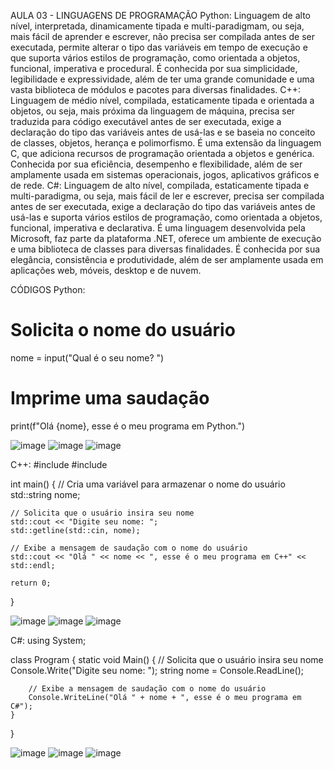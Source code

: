 AULA 03 - LINGUAGENS DE PROGRAMAÇÃO
Python: Linguagem de alto nível, interpretada, dinamicamente tipada e multi-paradigmam, ou seja, mais fácil de aprender e escrever, não precisa ser compilada antes de ser executada, permite alterar o tipo das variáveis em tempo de execução e que suporta vários estilos de programação, como orientada a objetos, funcional, imperativa e procedural. É conhecida por sua simplicidade, legibilidade e expressividade, além de ter uma grande comunidade e uma vasta biblioteca de módulos e pacotes para diversas finalidades.
C++: Linguagem de médio nível, compilada, estaticamente tipada e orientada a objetos, ou seja, mais próxima da linguagem de máquina, precisa ser traduzida para código executável antes de ser executada, exige a declaração do tipo das variáveis antes de usá-las e se baseia no conceito de classes, objetos, herança e polimorfismo. É uma extensão da linguagem C, que adiciona recursos de programação orientada a objetos e genérica. Conhecida por sua eficiência, desempenho e flexibilidade, além de ser amplamente usada em sistemas operacionais, jogos, aplicativos gráficos e de rede.
C#: Linguagem de alto nível, compilada, estaticamente tipada e multi-paradigma, ou seja, mais fácil de ler e escrever, precisa ser compilada antes de ser executada, exige a declaração do tipo das variáveis antes de usá-las e suporta vários estilos de programação, como orientada a objetos, funcional, imperativa e declarativa. É uma linguagem desenvolvida pela Microsoft, faz parte da plataforma .NET, oferece um ambiente de execução e uma biblioteca de classes para diversas finalidades. É conhecida por sua elegância, consistência e produtividade, além de ser amplamente usada em aplicações web, móveis, desktop e de nuvem.

CÓDIGOS
Python: 
# Solicita o nome do usuário
nome = input("Qual é o seu nome? ")
# Imprime uma saudação
print(f"Olá {nome}, esse é o meu programa em Python.")

![image](https://github.com/user-attachments/assets/00d18b3c-65de-487c-a7fd-19f961cd5423)
![image](https://github.com/user-attachments/assets/0f5190f2-712b-4694-aca8-759eb9003476)
![image](https://github.com/user-attachments/assets/852accca-f9cb-4e54-ab07-3908d828decf)

C++:
#include <iostream>
#include <string>

int main() {
    // Cria uma variável para armazenar o nome do usuário
    std::string nome;

    // Solicita que o usuário insira seu nome
    std::cout << "Digite seu nome: ";
    std::getline(std::cin, nome);

    // Exibe a mensagem de saudação com o nome do usuário
    std::cout << "Olá " << nome << ", esse é o meu programa em C++" << std::endl;

    return 0;
}

![image](https://github.com/user-attachments/assets/8f0bbfc0-bdc4-4e7a-ae79-5bda09c7c076)
![image](https://github.com/user-attachments/assets/d608e8ac-4911-4a6d-b848-eda4b21a4a80)
![image](https://github.com/user-attachments/assets/ac81e581-b5fa-4846-9d2f-7088e81bf89d)

C#:
using System;

class Program
{
    static void Main()
    {
        // Solicita que o usuário insira seu nome
        Console.Write("Digite seu nome: ");
        string nome = Console.ReadLine();

        // Exibe a mensagem de saudação com o nome do usuário
        Console.WriteLine("Olá " + nome + ", esse é o meu programa em C#");
    }
}

![image](https://github.com/user-attachments/assets/2b886410-5b0f-496b-9bd4-291167395c28)
![image](https://github.com/user-attachments/assets/25f8ef05-7a43-4418-b549-f760bdba9fd1)
![image](https://github.com/user-attachments/assets/f616a8eb-8bfb-464e-b6cb-39f5b0839b0d)
